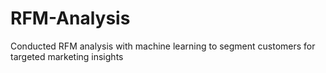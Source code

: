 # RFM-Analysis
Conducted RFM analysis with machine learning to segment customers for targeted marketing insights
